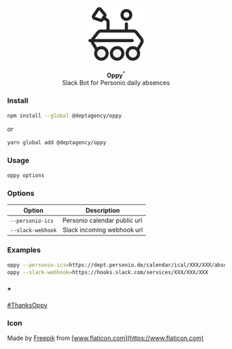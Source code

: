 <p align="center">
    <img src="https://raw.githubusercontent.com/deptagency/oppy/master/oppy.png" width="128" height="128" alt="Oppy">
    <br>
    <br>
    <b>Oppy</b><sup>*</sup>
    <br>
    Slack Bot for Personio daily absences
</p>


### Install

```bash
npm install --global @deptagency/oppy
```

*or*

```bash
yarn global add @deptagency/oppy
```


### Usage

```bash
oppy options
```


### Options

Option            | Description
----------------- | -----------
`--personio-ics`  | Personio calendar public url
`--slack-webhook` | Slack incoming webhook url


### Examples

```bash
oppy --personio-ics=https://dept.personio.de/calendar/ical/XXX/XXX/absences/0/calendar.ics
oppy --slack-webhook=https://hooks.slack.com/services/XXX/XXX/XXX
```


### *
[#ThanksOppy](https://twitter.com/hashtag/ThanksOppy)


### Icon
Made by [Freepik](https://www.freepik.com) from [www.flaticon.com](https://www.flaticon.com)
